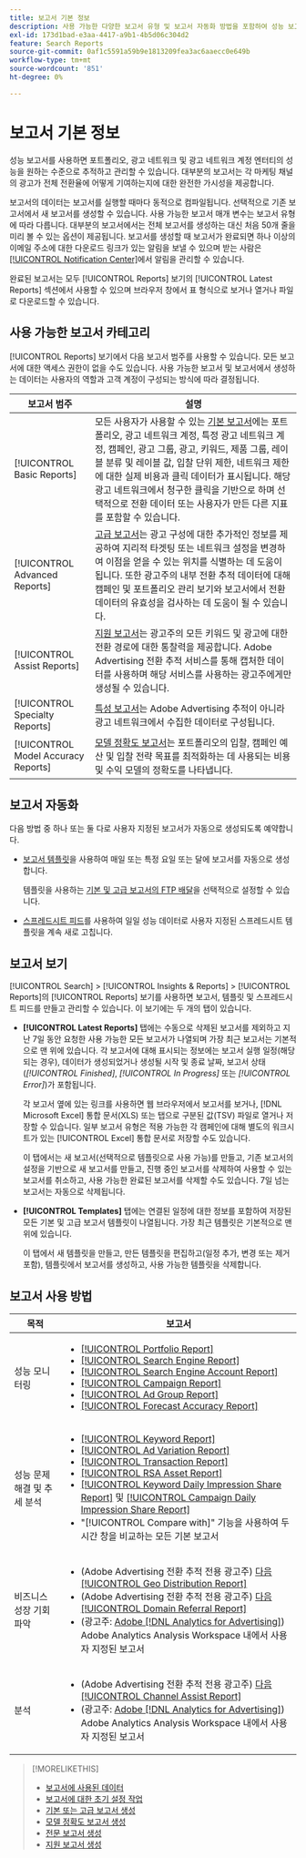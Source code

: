 ```yaml
---
title: 보고서 기본 정보
description: 사용 가능한 다양한 보고서 유형 및 보고서 자동화 방법을 포함하여 성능 보고서에 대해 알아봅니다.
exl-id: 173d1bad-e3aa-4417-a9b1-4b5d06c304d2
feature: Search Reports
source-git-commit: 0af1c5591a59b9e1813209fea3ac6aaecc0e649b
workflow-type: tm+mt
source-wordcount: '851'
ht-degree: 0%

---
```


# 보고서 기본 정보

성능 보고서를 사용하면 포트폴리오, 광고 네트워크 및 광고 네트워크 계정 엔터티의 성능을 원하는 수준으로 추적하고 관리할 수 있습니다. 대부분의 보고서는 각 마케팅 채널의 광고가 전체 전환율에 어떻게 기여하는지에 대한 완전한 가시성을 제공합니다.

보고서의 데이터는 보고서를 실행할 때마다 동적으로 컴파일됩니다. 선택적으로 기존 보고서에서 새 보고서를 생성할 수 있습니다. 사용 가능한 보고서 매개 변수는 보고서 유형에 따라 다릅니다. 대부분의 보고서에서는 전체 보고서를 생성하는 대신 처음 50개 줄을 미리 볼 수 있는 옵션이 제공됩니다. 보고서를 생성할 때 보고서가 완료되면 하나 이상의 이메일 주소에 대한 다운로드 링크가 있는 알림을 보낼 수 있으며 받는 사람은 [[!UICONTROL Notification Center]](/help/search-social-commerce/notifications/notification-about.md)에서 알림을 관리할 수 있습니다.

완료된 보고서는 모두 [!UICONTROL Reports] 보기의 [!UICONTROL Latest Reports] 섹션에서 사용할 수 있으며 브라우저 창에서 표 형식으로 보거나 열거나 파일로 다운로드할 수 있습니다.

## 사용 가능한 보고서 카테고리

[!UICONTROL Reports] 보기에서 다음 보고서 범주를 사용할 수 있습니다. 모든 보고서에 대한 액세스 권한이 없을 수도 있습니다. 사용 가능한 보고서 및 보고서에서 생성하는 데이터는 사용자의 역할과 고객 계정이 구성되는 방식에 따라 결정됩니다.

| 보고서 범주 | 설명 |
| ----| ---- |
| [!UICONTROL Basic Reports] | 모든 사용자가 사용할 수 있는 [기본 보고서](/help/search-social-commerce/reports/management/basic-advanced/basic-advanced-report-about.md)에는 포트폴리오, 광고 네트워크 계정, 특정 광고 네트워크 계정, 캠페인, 광고 그룹, 광고, 키워드, 제품 그룹, 레이블 분류 및 레이블 값, 입찰 단위 제한, 네트워크 제한에 대한 실제 비용과 클릭 데이터가 표시됩니다. 해당 광고 네트워크에서 청구한 클릭을 기반으로 하며 선택적으로 전환 데이터 또는 사용자가 만든 다른 지표를 포함할 수 있습니다. |
| [!UICONTROL Advanced Reports] | [고급 보고서](/help/search-social-commerce/reports/management/basic-advanced/basic-advanced-report-about.md)는 광고 구성에 대한 추가적인 정보를 제공하여 지리적 타겟팅 또는 네트워크 설정을 변경하여 이점을 얻을 수 있는 위치를 식별하는 데 도움이 됩니다. 또한 광고주의 내부 전환 추적 데이터에 대해 캠페인 및 포트폴리오 관리 보기와 보고서에서 전환 데이터의 유효성을 검사하는 데 도움이 될 수 있습니다. |
| [!UICONTROL Assist Reports] | [지원 보고서](/help/search-social-commerce/reports/management/assist/assist-report-about.md)는 광고주의 모든 키워드 및 광고에 대한 전환 경로에 대한 통찰력을 제공합니다. Adobe Advertising 전환 추적 서비스를 통해 캡처한 데이터를 사용하며 해당 서비스를 사용하는 광고주에게만 생성될 수 있습니다. |
| [!UICONTROL Specialty Reports] | [특성 보고서](/help/search-social-commerce/reports/management/specialty/specialty-report-about.md)는 Adobe Advertising 추적이 아니라 광고 네트워크에서 수집한 데이터로 구성됩니다. |
| [!UICONTROL Model Accuracy Reports] | [모델 정확도 보고서](/help/search-social-commerce/reports/management/model-accuracy/model-accuracy-report-about.md)는 포트폴리오의 입찰, 캠페인 예산 및 입찰 전략 목표를 최적화하는 데 사용되는 비용 및 수익 모델의 정확도를 나타냅니다. |

## 보고서 자동화

다음 방법 중 하나 또는 둘 다로 사용자 지정된 보고서가 자동으로 생성되도록 예약합니다.

* [보고서 템플릿](/help/search-social-commerce/reports/automation/templates/template-about.md)을 사용하여 매일 또는 특정 요일 또는 달에 보고서를 자동으로 생성합니다.

  템플릿을 사용하는 [기본 및 고급 보고서의 FTP 배달](/help/search-social-commerce/reports/automation/ftp-reports.md)을 선택적으로 설정할 수 있습니다.

* [스프레드시트 피드](/help/search-social-commerce/reports/automation/spreadsheet-feeds/spreadsheet-feed-about.md)를 사용하여 일일 성능 데이터로 사용자 지정된 스프레드시트 템플릿을 계속 새로 고칩니다.

## 보고서 보기

[!UICONTROL Search] > [!UICONTROL Insights & Reports] > [!UICONTROL Reports]의 [!UICONTROL Reports] 보기를 사용하면 보고서, 템플릿 및 스프레드시트 피드를 만들고 관리할 수 있습니다. 이 보기에는 두 개의 탭이 있습니다.

* **[!UICONTROL Latest Reports]** 탭에는 수동으로 삭제된 보고서를 제외하고 지난 7일 동안 요청한 사용 가능한 모든 보고서가 나열되며 가장 최근 보고서는 기본적으로 맨 위에 있습니다. 각 보고서에 대해 표시되는 정보에는 보고서 실행 일정(해당되는 경우), 데이터가 생성되었거나 생성될 시작 및 종료 날짜, 보고서 상태(*[!UICONTROL Finished]*, *[!UICONTROL In Progress]* 또는 *[!UICONTROL Error]*)가 포함됩니다.

  각 보고서 옆에 있는 링크를 사용하면 웹 브라우저에서 보고서를 보거나, [!DNL Microsoft Excel] 통합 문서(XLS) 또는 탭으로 구분된 값(TSV) 파일로 열거나 저장할 수 있습니다. 일부 보고서 유형은 적용 가능한 각 캠페인에 대해 별도의 워크시트가 있는 [!UICONTROL Excel] 통합 문서로 저장할 수도 있습니다.

  이 탭에서는 새 보고서(선택적으로 템플릿으로 사용 가능)를 만들고, 기존 보고서의 설정을 기반으로 새 보고서를 만들고, 진행 중인 보고서를 삭제하여 사용할 수 있는 보고서를 취소하고, 사용 가능한 완료된 보고서를 삭제할 수도 있습니다. 7일 넘는 보고서는 자동으로 삭제됩니다.

* **[!UICONTROL Templates]** 탭에는 연결된 일정에 대한 정보를 포함하여 저장된 모든 기본 및 고급 보고서 템플릿이 나열됩니다. 가장 최근 템플릿은 기본적으로 맨 위에 있습니다.

  이 탭에서 새 템플릿을 만들고, 만든 템플릿을 편집하고(일정 추가, 변경 또는 제거 포함), 템플릿에서 보고서를 생성하고, 사용 가능한 템플릿을 삭제합니다.

## 보고서 사용 방법

| 목적 | 보고서 |
| ---- | ---- |
| 성능 모니터링 | <ul><li>[[!UICONTROL Portfolio Report]](/help/search-social-commerce/reports/management/basic-advanced/portfolio-report.md)</li><li>[[!UICONTROL Search Engine Report]](/help/search-social-commerce/reports/management/basic-advanced/search-engine-report.md)</li><li>[[!UICONTROL Search Engine Account Report]](/help/search-social-commerce/reports/management/basic-advanced/search-engine-account-report.md)</li><li>[[!UICONTROL Campaign Report]](/help/search-social-commerce/reports/management/basic-advanced/campaign-report.md)</li><li>[[!UICONTROL Ad Group Report]](/help/search-social-commerce/reports/management/basic-advanced/ad-group-report.md)</li><li>[[!UICONTROL Forecast Accuracy Report]](/help/search-social-commerce/reports/management/model-accuracy/forecast-accuracy-report.md)</li></ul> |
| 성능 문제 해결 및 추세 분석 | <ul><li>[[!UICONTROL Keyword Report]](/help/search-social-commerce/reports/management/basic-advanced/keyword-report.md)</li><li>[[!UICONTROL Ad Variation Report]](/help/search-social-commerce/reports/management/basic-advanced/ad-variation-report.md)</li><li>[[!UICONTROL Transaction Report]](/help/search-social-commerce/reports/management/basic-advanced/transaction-report.md)</li><li>[[!UICONTROL RSA Asset Report]](/help/search-social-commerce/reports/management/specialty/rsa-asset-report.md)</li><li>[[!UICONTROL Keyword Daily Impression Share Report]](/help/search-social-commerce/reports/management/specialty/keyword-daily-impression-share-report.md) 및 [[!UICONTROL Campaign Daily Impression Share Report]](/help/search-social-commerce/reports/management/specialty/campaign-daily-impression-share-report.md)</li><li>&quot;[!UICONTROL Compare with]&quot; 기능을 사용하여 두 시간 창을 비교하는 모든 기본 보고서</li></ul> |
| 비즈니스 성장 기회 파악 | <ul><li>(Adobe Advertising 전환 추적 전용 광고주) [다음 [!UICONTROL Geo Distribution Report]](/help/search-social-commerce/reports/management/basic-advanced/geo-distribution-report.md)</li><li>(Adobe Advertising 전환 추적 전용 광고주) [다음 [!UICONTROL Domain Referral Report]](/help/search-social-commerce/reports/management/basic-advanced/domain-referral-report.md)</li><li>(광고주: [Adobe [!DNL Analytics for Advertising]](https://experienceleague.adobe.com/docs/advertising/integrations/analytics/overview.html)) Adobe Analytics Analysis Workspace 내에서 사용자 지정된 보고서</li></ul> |
| 분석 | <ul><li>(Adobe Advertising 전환 추적 전용 광고주) [다음 [!UICONTROL Channel Assist Report]](/help/search-social-commerce/reports/management/assist/channel-assist-report.md)</li><li>(광고주: [Adobe [!DNL Analytics for Advertising]](https://experienceleague.adobe.com/docs/advertising/integrations/analytics/overview.html)) Adobe Analytics Analysis Workspace 내에서 사용자 지정된 보고서</li></ul> |

>[!MORELIKETHIS]
>
>* [보고서에 사용된 데이터](data-used-for-reports.md)
>* [보고서에 대한 초기 설정 작업](initial-setup.md)
>* [기본 또는 고급 보고서 생성](/help/search-social-commerce/reports/management/basic-advanced/basic-advanced-report-generate.md)
>* [모델 정확도 보고서 생성](/help/search-social-commerce/reports/management/model-accuracy/model-accuracy-report-generate.md)
>* [전문 보고서 생성](/help/search-social-commerce/reports/management/specialty/specialty-report-generate.md)
>* [지원 보고서 생성](/help/search-social-commerce/reports/management/assist/assist-report-generate.md)
